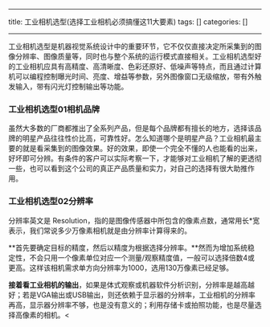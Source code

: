 
--- 
title:  工业相机选型(选择工业相机必须搞懂这11大要素) 
tags: []
categories: [] 

---
工业相机选型是机器视觉系统设计中的重要环节，它不仅仅直接决定所采集到的图像分辨率、图像质量等，同时也与整个系统的运行模式直接相关。工业相机选型好的工业相机应具有高精度、高清晰度、色彩还原好、低噪声等特点，而且通过计算机可以编程控制曝光时间、亮度、增益等参数，另外图像窗口无级缩放，带有外触发输入，带有闪光灯控制输出等功能。

### **工业相机选型01相机品牌**

虽然大多数的厂商都推出了全系列产品，但是每个品牌都有擅长的地方，选择该品牌的明星产品往往性价比高，可靠性好。怎么知道哪个是明星产品？工业相机最主要的就是看采集到的图像效果。好的效果，即使一个完全不懂的人也能看的出来，好坏即可分辨。有条件的客户可以实际考察一下，才能够对工业相机了解的更透彻一些，也可以看到这个公司的真正产品质量和实力，对自己的选择有很大助推作用。

### **工业相机选型02分辨率**

分辨率英文是 Resolution，指的是图像传感器中所包含的像素点数，通常用长*宽表示，我们常说多少万像素相机就是由分辨率计算得来的。

**首先要确定目标的精度，然后以精度为根据选择分辨率。**然而为增加系统稳定性，不会只用一个像素单位对应一个测量/观察精度值，一般可以选择倍数4或更高。这样该相机需求单方向分辨率为1000，选用130万像素已经足够。

**接着看工业相机的输出**，如果是体式观察或机器软件分析识别，分辨率是越高越好；若是VGA输出或USB输出，则还依赖于显示器的分辨率，工业相机的分辨率再高，显示器分辨率不够，也是没有意义的；利用存储卡或拍照功能，也是尽量选择高像素的相机。&lt;
